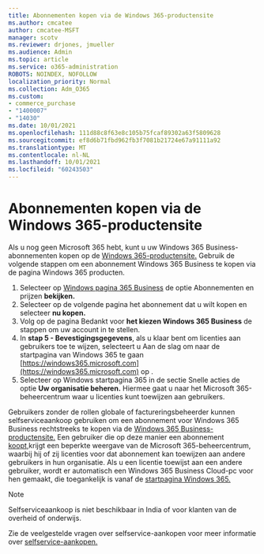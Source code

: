 ```yaml
---
title: Abonnementen kopen via de Windows 365-productensite
ms.author: cmcatee
author: cmcatee-MSFT
manager: scotv
ms.reviewer: drjones, jmueller
ms.audience: Admin
ms.topic: article
ms.service: o365-administration
ROBOTS: NOINDEX, NOFOLLOW
localization_priority: Normal
ms.collection: Adm_O365
ms.custom:
- commerce_purchase
- "1400007"
- "14030"
ms.date: 10/01/2021
ms.openlocfilehash: 111d88c8f63e8c105b75fcaf89302a63f5809628
ms.sourcegitcommit: ef8d6b71fbd962fb3f7081b21724e67a91111a92
ms.translationtype: MT
ms.contentlocale: nl-NL
ms.lasthandoff: 10/01/2021
ms.locfileid: "60243503"
---
```

# <a name="buy-subscriptions-through-the-windows-365-products-site"></a>Abonnementen kopen via de Windows 365-productensite

Als u nog geen Microsoft 365 hebt, kunt u uw Windows 365 Business-abonnementen kopen op de [Windows 365-productensite.](https://www.microsoft.com/windows-365/business/compare-plans-pricing?rtc=1) Gebruik de volgende stappen om een abonnement Windows 365 Business te kopen via de pagina Windows 365 producten.

1. Selecteer op [Windows pagina 365 Business](https://www.microsoft.com/windows-365/business?rtc=1) de optie Abonnementen en prijzen **bekijken.**
2. Selecteer op de volgende pagina het abonnement dat u wilt kopen en selecteer **nu kopen.**
3. Volg op de pagina Bedankt voor **het kiezen Windows 365 Business** de stappen om uw account in te stellen.
4. In **stap 5 - Bevestigingsgegevens**, als u klaar  bent om licenties aan gebruikers toe te wijzen, selecteert u Aan de slag om naar de startpagina van Windows 365 te gaan [https://windows365.microsoft.com](https://windows365.microsoft.com) op .
5. Selecteer op Windows startpagina 365  in de sectie Snelle acties de optie **Uw organisatie beheren.** Hiermee gaat u naar het Microsoft 365-beheercentrum waar u licenties kunt toewijzen aan gebruikers.

Gebruikers zonder de rollen globale of factureringsbeheerder kunnen selfserviceaankoop gebruiken om een abonnement voor Windows 365 Business rechtstreeks te kopen via de [Windows 365 Business-productensite.](https://www.microsoft.com/windows-365/business?rtc=1) Een gebruiker die op deze manier een abonnement [koopt,](https://go.microsoft.com/fwlink/p/?linkid=2024339)krijgt een beperkte weergave van de Microsoft 365-beheercentrum, waarbij hij of zij licenties voor dat abonnement kan toewijzen aan andere gebruikers in hun organisatie. Als u een licentie toewijst aan een andere gebruiker, wordt er automatisch een Windows 365 Business Cloud-pc voor hen gemaakt, die toegankelijk is vanaf de [startpagina Windows 365.](https://windows365.microsoft.com/)

> [!NOTE]
> Selfserviceaankoop is niet beschikbaar in India of voor klanten van de overheid of onderwijs.

Zie de veelgestelde vragen over selfservice-aankopen voor meer informatie over [selfservice-aankopen.](https://docs.microsoft.com/microsoft-365/commerce/subscriptions/self-service-purchase-faq)
